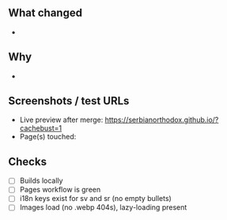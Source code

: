 ## What changed
- 

## Why
- 

## Screenshots / test URLs
- Live preview after merge: https://serbianorthodox.github.io/?cachebust=1
- Page(s) touched:

## Checks
- [ ] Builds locally
- [ ] Pages workflow is green
- [ ] i18n keys exist for sv and sr (no empty bullets)
- [ ] Images load (no .webp 404s), lazy-loading present
